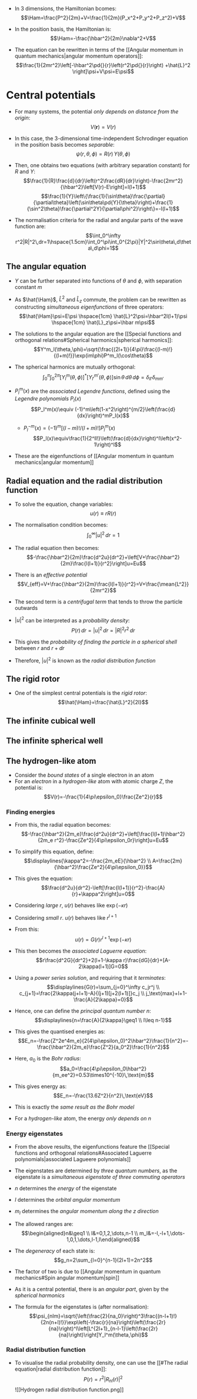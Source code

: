 - In 3 dimensions, the Hamiltonian bcomes:
$$\Ham=\frac{P^2}{2m}+V=\frac{1}{2m}(P_x^2+P_y^2+P_z^2)+V$$
- In the position basis, the Hamiltonian is:
$$\Ham=-\frac{\hbar^2}{2m}\nabla^2+V$$

- The equation can be rewritten in terms of the [[Angular momentum in quantum mechanics|angular momentum operators]]:
$$\frac{1}{2mr^2}\left[-\hbar^2\pd{}{r}\left(r^2\pd{}{r}\right) +\hat{L}^2 \right]\psi+V\psi=E\psi$$

# Central potentials
- For many systems, the potential _only depends on distance from the origin_:
$$V(\bm{r})=V(r)$$
- In this case, the 3-dimensional time-independent Schrodinger equation in the position basis becomes _separable_:
$$\psi(r,\theta,\phi)=R(r)\,Y(\theta,\phi)$$
- Then, one obtains two equations (with arbitrary separation constant) for $R$ and $Y$:
$$\frac{1}{R}\frac{d}{dr}\left(r^2\frac{dR}{dr}\right)-\frac{2mr^2}{\hbar^2}\left[V(r)-E\right]=l(l+1)$$
$$\frac{1}{Y}\left\{\frac{1}{\sin\theta}\frac{\partial}{\partial\theta}\left(\sin\theta\pd{Y}{\theta}\right)+\frac{1}{\sin^2\theta}\frac{\partial^2Y}{\partial\phi^2}\right\}=-l(l+1)$$

- The normalisation criteria for the radial and angular parts of the wave function are:
$$\int_0^\infty r^2|R|^2\,dr=1\hspace{1.5cm}\int_0^\pi\int_0^{2\pi}|Y|^2\sin\theta\,d\theta\,d\phi=1$$


## The angular equation
- $Y$ can be further separated into functions of $\theta$ and $\phi$, with separation constant $m$
- As $\hat{\Ham}$, $\hat{L}^2$ and $\hat{L}_z$ commute, the problem can be rewritten as constructing _simultaneous eigenfunctions_ of three operators:
$$\hat{\Ham}\psi=E\psi \hspace{1cm} \hat{L}^2\psi=\hbar^2l(l+1)\psi \hspace{1cm} \hat{L}_z\psi=\hbar m\psi$$

- The solutions to the angular equation are the [[Special functions and orthogonal relations#Spherical harmonics|spherical harmonics]]:
$$Y^m_l(\theta,\phi)=\sqrt{\frac{(2l+1)}{4\pi}\frac{(l-m)!}{(l+m)!}}\exp(im\phi)P^m_l(\cos\theta)$$
- The spherical harmonics are mutually orthogonal:
$$\int_0^\pi\int_0^{2\pi}\left[Y^m_l(\theta,\phi)\right]^*\left[Y^{m'}_{l'} (\theta,\phi)\right]\sin\theta\,d\theta\,d\phi=\delta_{ll'}\delta_{mm'}$$
- $P_l^m(x)$ are the _associated Legendre functions_, defined using the _Legendre polynomials_ $P_l(x)$
$$P_l^m(x)\equiv (-1)^m\left(1-x^2\right)^{m/2}\left(\frac{d}{dx}\right)^mP_l(x)$$
	- $P^{-m}_l(x)=(-1)^m[(l-m)!/(l+m)!]P^m_l(x)$ 
$$P_l(x)\equiv\frac{1}{2^ll!}\left(\frac{d}{dx}\right)^l\left(x^2-1\right)^l$$
- These are the eigenfunctions of [[Angular momentum in quantum mechanics|angular momentum]]


## Radial equation and the radial distribution function
- To solve the equation, change variables:
$$u(r)\equiv rR(r)$$
- The normalisation condition becomes:
$$\int_0^\infty |u|^2\,dr=1$$
- The radial equation then becomes:
$$-\frac{\hbar^2}{2m}\frac{d^2u}{dr^2}+\left[V+\frac{\hbar^2}{2m}\frac{l(l+1)}{r^2}\right]u=Eu$$
- There is an _effective potential_
$$V_{eff}=V+\frac{\hbar^2}{2m}\frac{l(l+1)}{r^2}=V+\frac{\mean{L^2}}{2mr^2}$$
- The second term is a _centrifugal term_ that tends to throw the particle outwards

- $|u|^2$ can be interpreted as a _probability density_:
$$P(r)\,dr=|u|^2\,dr=|R|^2r^2\,dr$$
- This gives the _probability of finding the particle in a spherical shell_ between $r$ and $r+dr$
- Therefore, $|u|^2$ is known as the _radial distribution function_

## The rigid rotor
- One of the simplest central potentials is the _rigid rotor_:
$$\hat{\Ham}=\frac{\hat{L}^2}{2I}$$

## The infinite cubical well

## The infinite spherical well

## The hydrogen-like atom
- Consider the _bound states_ of a single electron in an atom
- For an _electron_ in a _hydrogen-like_ atom with atomic charge $Z$, the potential is:
$$V(r)=-\frac{1}{4\pi\epsilon_0}\frac{Ze^2}{r}$$

### Finding energies
- From this, the radial equation becomes:
$$-\frac{\hbar^2}{2m_e}\frac{d^2u}{dr^2}+\left[\frac{l(l+1)\hbar^2}{2m_e
r^2}-\frac{Ze^2}{4\pi\epsilon_0r}\right]u=Eu$$
- To simplify this equation, define:
$$\displaylines{\kappa^2=-\frac{2m_eE}{\hbar^2} \\ A=\frac{2m}{\hbar^2}\frac{Ze^2}{4\pi\epsilon_0}}$$
- This gives the equation:
$$\frac{d^2u}{dr^2}-\left[\frac{l(l+1)}{r^2}-\frac{A}{r}+\kappa^2\right]u=0$$
- Considering _large_ $r$, $u(r)$ behaves like $\exp(-\kappa r)$
- Considering _small_ $r$. $u(r)$ behaves like $r^{l+1}$
- From this:
$$u(r)=G(r)r^{l+1}\exp(-\kappa r)$$
- This then becomes the _associated Laguerre equation_:
$$r\frac{d^2G}{dr^2}+2(l+1-\kappa r)\frac{dG}{dr}+[A-2\kappa(l+1)]G=0$$
- Using a _power series solution_, and requiring that it _terminates_:
$$\displaylines{G(r)=\sum_{j=0}^\infty c_jr^j \\ c_{j+1}=\frac{2\kappa(j+l+1)-A}{(j+1)[j+2(l+1)]}c_j \\ j_\text{max}+l+1-\frac{A}{2\kappa}=0}$$
- Hence, one can define the _principal quantum number_ $n$:
$$\displaylines{n=\frac{A}{2\kappa}\geq1 \\ l\leq n-1}$$
- This gives the quantised energies as:
$$E_n=-\frac{Z^2e^4m_e}{2(4\pi\epsilon_0)^2\hbar^2}\frac{1}{n^2}=-\frac{\hbar^2}{2m_e}\frac{Z^2}{a_0^2}\frac{1}{n^2}$$
- Here, $a_0$ is the _Bohr radius_:
$$a_0=\frac{4\pi\epsilon_0\hbar^2}{m_ee^2}=0.53\times10^{-10}\,\text{m}$$
- This gives energy as:
$$E_n=-\frac{13.6Z^2}{n^2}\,\text{eV}$$
- This is exactly the _same result as the Bohr model_

- For a _hydrogen-like_ atom, the energy _only depends on_ $n$

### Energy eigenstates
- From the above results, the eigenfunctions feature the [[Special functions and orthogonal relations#Associated Laguerre polynomials|associated Lagueere polynomials]]

- The eigenstates are determined by _three quantum numbers_, as the eigenstate is a _simultaneous eigenstate of three commuting operators_
- $n$ determines the _energy_ of the eigenstate
- $l$ determines the _orbital angular momentum_
- $m_l$ determines the _angular momentum along the $z$ direction_
- The allowed ranges are:
$$\begin{aligned}n&\geq1 \\ l&=0,1,2,\dots,n-1 \\ m_l&=-l,-l+1,\dots-1,0,1,\dots,l-1,l\end{aligned}$$

- The _degeneracy_ of each state is:
$$g_n=2\sum_{l=0}^{n-1}(2l+1)=2n^2$$
- The factor of two is due to [[Angular momentum in quantum mechanics#Spin angular momentum|spin]]

- As it is a central potential, there is an _angular part_, given by the _spherical harmonics_
- The formula for the eigenstates is (after normalisation):
$$\psi_{nlm}=\sqrt{\left(\frac{2}{na_0}\right)^3\frac{(n-l+1)!}{2n(n+l)!}}\exp\left(-\frac{r}{na}\right)\left(\frac{2r}{na}\right)^l\left[L^{2l+1}_{n-l-1}\left(\frac{2r}{na}\right)\right]Y_l^m(\theta,\phi)$$

### Radial distribution function
- To visualise the radial probability density, one can use the [[#The radial equation|radial distribution function]]:
$$P(r)=r^2|R_{nl}(r)|^2$$
![[Hydrogen radial distribution function.png]]